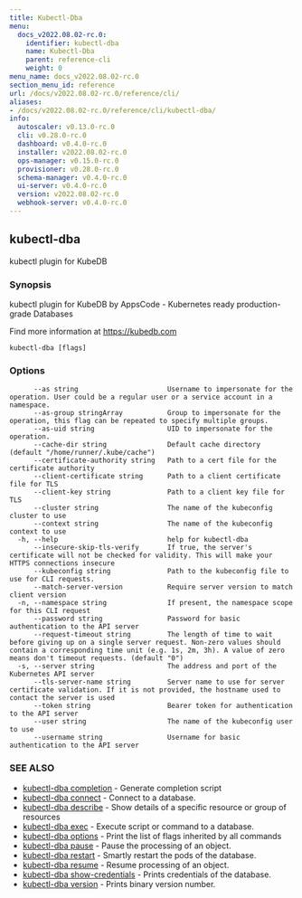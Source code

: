 ```yaml
---
title: Kubectl-Dba
menu:
  docs_v2022.08.02-rc.0:
    identifier: kubectl-dba
    name: Kubectl-Dba
    parent: reference-cli
    weight: 0
menu_name: docs_v2022.08.02-rc.0
section_menu_id: reference
url: /docs/v2022.08.02-rc.0/reference/cli/
aliases:
- /docs/v2022.08.02-rc.0/reference/cli/kubectl-dba/
info:
  autoscaler: v0.13.0-rc.0
  cli: v0.28.0-rc.0
  dashboard: v0.4.0-rc.0
  installer: v2022.08.02-rc.0
  ops-manager: v0.15.0-rc.0
  provisioner: v0.28.0-rc.0
  schema-manager: v0.4.0-rc.0
  ui-server: v0.4.0-rc.0
  version: v2022.08.02-rc.0
  webhook-server: v0.4.0-rc.0
---
```


## kubectl-dba

kubectl plugin for KubeDB

### Synopsis

kubectl plugin for KubeDB by AppsCode - Kubernetes ready production-grade Databases

 Find more information at https://kubedb.com

```
kubectl-dba [flags]
```

### Options

```
      --as string                      Username to impersonate for the operation. User could be a regular user or a service account in a namespace.
      --as-group stringArray           Group to impersonate for the operation, this flag can be repeated to specify multiple groups.
      --as-uid string                  UID to impersonate for the operation.
      --cache-dir string               Default cache directory (default "/home/runner/.kube/cache")
      --certificate-authority string   Path to a cert file for the certificate authority
      --client-certificate string      Path to a client certificate file for TLS
      --client-key string              Path to a client key file for TLS
      --cluster string                 The name of the kubeconfig cluster to use
      --context string                 The name of the kubeconfig context to use
  -h, --help                           help for kubectl-dba
      --insecure-skip-tls-verify       If true, the server's certificate will not be checked for validity. This will make your HTTPS connections insecure
      --kubeconfig string              Path to the kubeconfig file to use for CLI requests.
      --match-server-version           Require server version to match client version
  -n, --namespace string               If present, the namespace scope for this CLI request
      --password string                Password for basic authentication to the API server
      --request-timeout string         The length of time to wait before giving up on a single server request. Non-zero values should contain a corresponding time unit (e.g. 1s, 2m, 3h). A value of zero means don't timeout requests. (default "0")
  -s, --server string                  The address and port of the Kubernetes API server
      --tls-server-name string         Server name to use for server certificate validation. If it is not provided, the hostname used to contact the server is used
      --token string                   Bearer token for authentication to the API server
      --user string                    The name of the kubeconfig user to use
      --username string                Username for basic authentication to the API server
```

### SEE ALSO

* [kubectl-dba completion](/docs/v2022.08.02-rc.0/reference/cli/kubectl-dba_completion)	 - Generate completion script
* [kubectl-dba connect](/docs/v2022.08.02-rc.0/reference/cli/kubectl-dba_connect)	 - Connect to a database.
* [kubectl-dba describe](/docs/v2022.08.02-rc.0/reference/cli/kubectl-dba_describe)	 - Show details of a specific resource or group of resources
* [kubectl-dba exec](/docs/v2022.08.02-rc.0/reference/cli/kubectl-dba_exec)	 - Execute script or command to a database.
* [kubectl-dba options](/docs/v2022.08.02-rc.0/reference/cli/kubectl-dba_options)	 - Print the list of flags inherited by all commands
* [kubectl-dba pause](/docs/v2022.08.02-rc.0/reference/cli/kubectl-dba_pause)	 - Pause the processing of an object.
* [kubectl-dba restart](/docs/v2022.08.02-rc.0/reference/cli/kubectl-dba_restart)	 - Smartly restart the pods of the database.
* [kubectl-dba resume](/docs/v2022.08.02-rc.0/reference/cli/kubectl-dba_resume)	 - Resume processing of an object.
* [kubectl-dba show-credentials](/docs/v2022.08.02-rc.0/reference/cli/kubectl-dba_show-credentials)	 - Prints credentials of the database.
* [kubectl-dba version](/docs/v2022.08.02-rc.0/reference/cli/kubectl-dba_version)	 - Prints binary version number.

